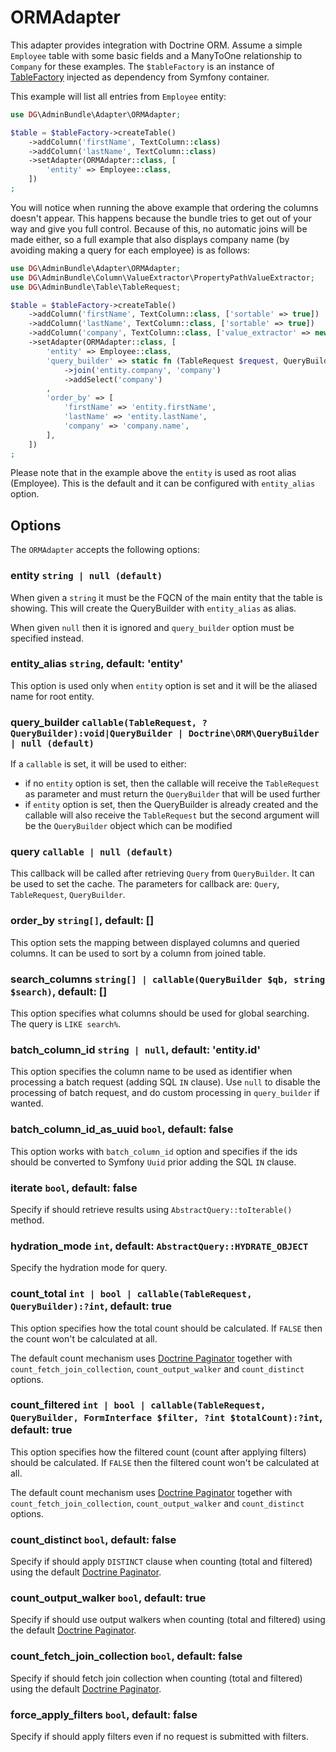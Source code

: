 # ORMAdapter

This adapter provides integration with Doctrine ORM. Assume a simple `Employee` table with some basic fields and a ManyToOne relationship to `Company` for these examples. The `$tableFactory` is an instance of [TableFactory](../../src/Table/TableFactory.php) injected as dependency from Symfony container.

This example will list all entries from `Employee` entity:

```php
use DG\AdminBundle\Adapter\ORMAdapter;

$table = $tableFactory->createTable()
    ->addColumn('firstName', TextColumn::class)
    ->addColumn('lastName', TextColumn::class)
    ->setAdapter(ORMAdapter::class, [
        'entity' => Employee::class,
    ])
;
```

You will notice when running the above example that ordering the columns doesn't appear. This happens because the bundle tries to get out of your way and give you full control. Because of this, no automatic joins will be made either, so a full example that also displays company name (by avoiding making a query for each employee) is as follows:

```php
use DG\AdminBundle\Adapter\ORMAdapter;
use DG\AdminBundle\Column\ValueExtractor\PropertyPathValueExtractor;
use DG\AdminBundle\Table\TableRequest;

$table = $tableFactory->createTable()
    ->addColumn('firstName', TextColumn::class, ['sortable' => true])
    ->addColumn('lastName', TextColumn::class, ['sortable' => true])
    ->addColumn('company', TextColumn::class, ['value_extractor' => new PropertyPathValueExtractor('company.name'), 'sortable' => true])
    ->setAdapter(ORMAdapter::class, [
        'entity' => Employee::class,
        'query_builder' => static fn (TableRequest $request, QueryBuilder $qb) => $qb
            ->join('entity.company', 'company')
            ->addSelect('company')
        ,
        'order_by' => [
            'firstName' => 'entity.firstName',
            'lastName' => 'entity.lastName',
            'company' => 'company.name',
        ],
    ])
;
```

Please note that in the example above the `entity` is used as root alias (Employee). This is the default and it can be configured with `entity_alias` option.

## Options

The `ORMAdapter` accepts the following options:

### entity `string | null (default)`

When given a `string` it must be the FQCN of the main entity that the table is showing. This will create the QueryBuilder with `entity_alias` as alias.

When given `null` then it is ignored and `query_builder` option must be specified instead.

### entity_alias `string`, default: 'entity'

This option is used only when `entity` option is set and it will be the aliased name for root entity. 

### query_builder `callable(TableRequest, ?QueryBuilder):void|QueryBuilder | Doctrine\ORM\QueryBuilder | null (default)`

If a `callable` is set, it will be used to either:

- if no `entity` option is set, then the callable will receive the `TableRequest` as parameter and must return the `QueryBuilder` that will be used further
- if `entity` option is set, then the QueryBuilder is already created and the callable will also receive the `TableRequest` but the second argument will be the `QueryBuilder` object which can be modified

### query `callable | null (default)`

This callback will be called after retrieving `Query` from `QueryBuilder`. It can be used to set the cache. The parameters for callback are: `Query`, `TableRequest`, `QueryBuilder`.

### order_by `string[]`, default: []

This option sets the mapping between displayed columns and queried columns. It can be used to sort by a column from joined table.

### search_columns `string[] | callable(QueryBuilder $qb, string $search)`, default: []

This option specifies what columns should be used for global searching. The query is `LIKE search%`.

### batch_column_id `string | null`, default: 'entity.id'

This option specifies the column name to be used as identifier when processing a batch request (adding SQL `IN` clause). Use `null` to disable the processing of batch request, and do custom processing in `query_builder` if wanted.

### batch_column_id_as_uuid `bool`, default: false

This option works with `batch_column_id` option and specifies if the ids should be converted to Symfony `Uuid` prior adding the SQL `IN` clause. 

### iterate `bool`, default: false

Specify if should retrieve results using `AbstractQuery::toIterable()` method.

### hydration_mode `int`, default: `AbstractQuery::HYDRATE_OBJECT`

Specify the hydration mode for query.

### count_total `int | bool | callable(TableRequest, QueryBuilder):?int`, default: true

This option specifies how the total count should be calculated. If `FALSE` then the count won't be calculated at all.

The default count mechanism uses [Doctrine Paginator](https://www.doctrine-project.org/projects/doctrine-orm/en/2.9/tutorials/pagination.html) together with `count_fetch_join_collection`, `count_output_walker` and `count_distinct` options.

### count_filtered `int | bool | callable(TableRequest, QueryBuilder, FormInterface $filter, ?int $totalCount):?int`, default: true

This option specifies how the filtered count (count after applying filters) should be calculated. If `FALSE` then the filtered count won't be calculated at all.

The default count mechanism uses [Doctrine Paginator](https://www.doctrine-project.org/projects/doctrine-orm/en/2.9/tutorials/pagination.html) together with `count_fetch_join_collection`, `count_output_walker` and `count_distinct` options.

### count_distinct `bool`, default: false

Specify if should apply `DISTINCT` clause when counting (total and filtered) using the default [Doctrine Paginator](https://www.doctrine-project.org/projects/doctrine-orm/en/2.9/tutorials/pagination.html).

### count_output_walker `bool`, default: true

Specify if should use output walkers when counting (total and filtered) using the default [Doctrine Paginator](https://www.doctrine-project.org/projects/doctrine-orm/en/2.9/tutorials/pagination.html).

### count_fetch_join_collection `bool`, default: false

Specify if should fetch join collection when counting (total and filtered) using the default [Doctrine Paginator](https://www.doctrine-project.org/projects/doctrine-orm/en/2.9/tutorials/pagination.html).

### force_apply_filters `bool`, default: false

Specify if should apply filters even if no request is submitted with filters.
